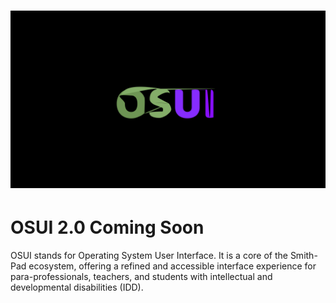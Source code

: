 <h1 align="center">
  <img src="./osui-logo.png" />
</h1>

# OSUI 2.0 Coming Soon



OSUI stands for Operating System User Interface. It is a core of the Smith-Pad ecosystem,
offering a refined and accessible interface experience for para-professionals, teachers,
and students with intellectual and developmental disabilities (IDD).